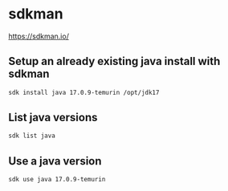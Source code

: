 # sdkman
https://sdkman.io/


## Setup an already existing java install with sdkman 

```bash
sdk install java 17.0.9-temurin /opt/jdk17
```

## List java versions
```bash
sdk list java
```

## Use a java version 
```
sdk use java 17.0.9-temurin
```
